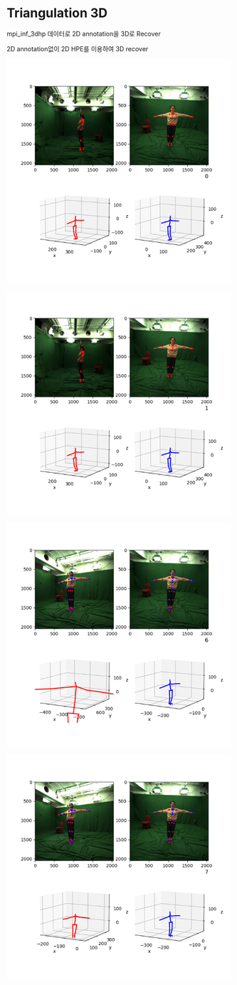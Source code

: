 # Triangulation 3D

mpi_inf_3dhp 데이터로 2D annotation을 3D로 Recover

2D annotation없이 2D HPE를 이용하여 3D recover

![0](/plt_triangulation/0000.png)

![1](/plt_triangulation/0001.png)

![2](/plt_triangulation/0006.png)

![3](/plt_triangulation/0007.png)